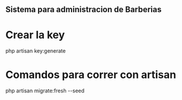 ## Sistema para administracion de Barberias

# Crear la key

php artisan key:generate

# Comandos para correr con artisan

php artisan migrate:fresh --seed
